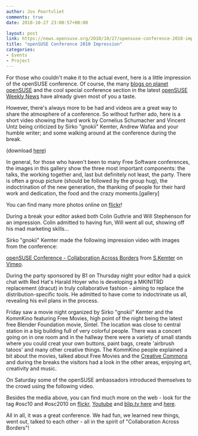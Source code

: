 ```yaml
---
author: Jos Poortvliet
comments: true
date: 2010-10-27 23:00:57+00:00

layout: post
link: https://news.opensuse.org/2010/10/27/opensuse-conference-2010-impression/
title: "openSUSE Conference 2010 Impression"
categories:
- Events
- Project
---
```

For those who couldn't make it to the actual event, here is a little impression of the openSUSE conference. Of course, the many [blogs on planet openSUSE](http://planet.opensuse.org) and the cool special conference section in the latest [openSUSE Weekly News](https://news.opensuse.org/2010/10/25/opensuse-weekly-news-issue-146-is-out/#more-5240) have already given most of you a taste.

However, there's always more to be had and videos are a great way to share the atmosphere of a conference. So without further ado, here is a short video showing the hard work by Cornelius Schumacher and Vincent Untz being criticized by Sirko "gnokii" Kemter, Andrew Wafaa and your humble writer; and some walking around at the conference during the break.

(download [here](http://blip.tv/file/4291421))

<!-- more -->

In general, for those who haven't been to many Free Software conferences, the images in this gallery show the three most important components: the talks, the working together and, last but definitely not least, the party. There is often a group picture (should be followed by the group hug), the indoctrination of the new generation, the thanking of people for their hard work and dedication, the food and the crazy moments.[gallery]

You can find many more photos online on [flickr](http://www.flickr.com/groups/osc10/)!

During a break your editor asked both Colin Guthrie and Will Stephenson for an impression. Colin admitted to having fun, Will went all out, showing off his mad marketing skills...


Sirko "gnokii" Kemter made the following impression video with images from the conference:


[openSUSE Conference - Collaboration Across Borders](http://vimeo.com/16255933) from [S.Kemter](http://vimeo.com/gnokii) on [Vimeo](http://vimeo.com).



During the party sponsored by B1 on Thursday night your editor had a quick chat with Red Hat's Harald Hoyer who is developing a MKINITRD replacement (dracut) in truly collaborative fashion - aiming to replace the distribution-specific tools. He admitted to have come to indoctrinate us all, revealing his evil plans in the process.


Friday saw a movie night organized by Sirko "gnokii" Kemter and the KommKino featuring Free Movies, high point of the night being the latest free Blender Foundation movie, Sintel. The location was close to central station in a big building full of very colorful people. There was a concert going on in one room and in the hallway there were a variety of small stands where you could creat your own buttons, paint bags, create 'airbrush tatoos' and many other creative things. The KommKino people explained a bit about the movies, talked about Free Movies and the [Creative Commons](http://creativecommons.org/) and during the breaks the visitors had a look in the other areas, enjoying art, creativity and music.

On Saturday some of the openSUSE ambassadors introduced themselves to the crowd using the following video.


Besides the media above, you can find much more on the web - look for the tag #osc10 and #osc2010 on [flickr](http://www.flickr.com/search/?w=all&q=osc10&m=tags), [Youtube](http://www.youtube.com/results?search_query=osc2010+opensuse&aq=f) and [blip.tv here](http://blip.tv/search?q=osc2010) and [here](http://blip.tv/search?q=osc10).

All in all, it was a great conference. We had fun, we learned new things, went out, talked to each other - all in the spirit of "Collaboration Across Borders"!		
